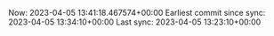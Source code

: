 Now: 2023-04-05 13:41:18.467574+00:00 Earliest commit since sync: 2023-04-05 13:34:10+00:00 Last sync: 2023-04-05 13:23:10+00:00
